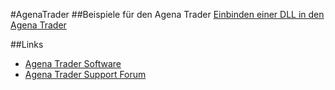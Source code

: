 #AgenaTrader 
##Beispiele für den Agena Trader
[Einbinden einer DLL in den Agena Trader](https://github.com/simonpucher/AgenaTrader/tree/master/AgenaTraderDLL)

##Links
- [Agena Trader Software](http://www.tradeescort.com)
- [Agena Trader Support Forum](http://www.tradeescort.com/phpbb_de/)
